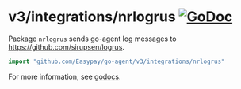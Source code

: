 # v3/integrations/nrlogrus [![GoDoc](https://godoc.org/github.com/Easypay/go-agent/v3/integrations/nrlogrus?status.svg)](https://godoc.org/github.com/Easypay/go-agent/v3/integrations/nrlogrus)

Package `nrlogrus` sends go-agent log messages to https://github.com/sirupsen/logrus.

```go
import "github.com/Easypay/go-agent/v3/integrations/nrlogrus"
```

For more information, see
[godocs](https://godoc.org/github.com/Easypay/go-agent/v3/integrations/nrlogrus).
